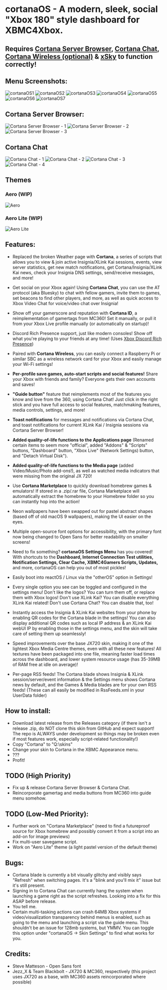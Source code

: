 # cortanaOS - A modern, sleek, social "Xbox 180" style dashboard for XBMC4Xbox.
## Requires [Cortana Server Browser](https://github.com/faithvoid/script.cortanaserverbrowser), [Cortana Chat](https://github.com/faithvoid/script.cortanachatv2), [Cortana Wireless (optional)](https://github.com/faithvoid/script.cortanawireless) & [xSky](https://github.com/faithvoid/plugin.programs.xSky) to function correctly!

## Menu Screenshots:
![cortanaOS1](screenshots/1.png)
![cortanaOS2](screenshots/2.png)
![cortanaOS3](screenshots/3.png)
![cortanaOS4](screenshots/4.png)
![cortanaOS5](screenshots/5.png)
![cortanaOS6](screenshots/6.png)
![cortanaOS7](screenshots/7.png)

## Cortana Server Browser:
![Cortana Server Browser - 1](screenshots/csb1.png)
![Cortana Server Browser - 2](screenshots/csb2.png)
![Cortana Server Browser - 3](screenshots/csb3.png)

## Cortana Chat
![Cortana Chat - 1](screenshots/cc1.png)
![Cortana Chat - 2](screenshots/cc2.png)
![Cortana Chat - 3](screenshots/cc3.png)
![Cortana Chat - 4](screenshots/cc4.png)

## Themes
### Aero (WIP)
![Aero](screenshots/aero-test.png)
### Aero Lite (WIP)
![Aero Lite](screenshots/aerolite-test.png)

## Features:
- Replaced the broken Weather page with **Cortana**, a series of scripts that allows you to view & join active Insignia/XLink Kai sessions, events, view server statistics, get new match notifications, get Cortana/Insignia/XLink Kai news, check your Insignia DNS settings, send/receive messages, and more!

- Get social on your Xbox again! Using **Cortana Chat**, you can use the AT protocol (aka Bluesky) to chat with fellow gamers, invite them to games, set beacons to find other players, and more, as well as quick access to Xbox Video Chat for voice/video chat over Insignia!

- Show off your gamerscore and reputation with **Cortana ID**, a reimplementation of gamertags from MC360! Set it manually, or pull it from your Xbox Live profile manually (or automatically on startup)!

- Discord Rich Presence support, just like modern consoles! Show off what you're playing to your friends at any time! (Uses [Xbox Discord Rich Presence](https://github.com/OfficialTeamUIX/Xbox-Discord-Rich-Presence))

- Paired with **Cortana Wireless**, you can easily connect a Raspberry Pi or similar SBC as a wireless network card for your Xbox and easily manage your Wi-Fi settings!

- **Per-profile save games, auto-start scripts and social features!** Share your Xbox with friends and family? Everyone gets their own accounts and saves!

- **"Guide button"** feature that reimplements most of the features you know and love from the 360, using Cortana Chat! Just click in the right stick and you have full access to social features, matchmaking features, media controls, settings, and more!

- **Toast notifications** for messages and notifications via Cortana Chat, and toast notifications for current XLink Kai / Insignia sessions via Cortana Server Browser!
  
- **Added quality-of-life functions to the Applications page** (Renamed certain items to seem more "official", added "Addons" & "Scripts" buttons, "Dashboard" button, "Xbox Live" (Network Settings) button, and "Detach Virtual Disk").
  
- **Added quality-of-life functions to the Media page** (added Video/Music/Photo add-ons!), as well as watched media indicators that were missing from the original JX 720!

- Use **Cortana Marketplace** to quickly download homebrew games & emulators! If stored in a .zip/.rar file, Cortana Marketplace will automatically extract the homebrew to your Homebrew folder so you can instantly hop into the action!
  
- Neon wallpapers have been swapped out for pastel abstract shapes (based off of old macOS 9 wallpapers), making the UI easier on the eyes.

- Multiple open-source font options for accessibility, with the primary font now being changed to Open Sans for better readability on smaller screens!
    
- Need to fix something? **cortanaOS Settings Menu** has you covered! With shortcuts to the **Dashboard, Internet Connection Test utilities, Notification Settings, Clear Cache, XBMC4Gamers Scripts, Updates,** and more, cortanaOS can help you out of most pickles!

- Easily boot into reactOS / Linux via the "otherOS" option in Settings!

- Every single option you see can be toggled and configured in the settings menu! Don't like the logos? You can turn them off, or replace them with Xbox logos! Don't use XLink Kai? You can disable everything XLink Kai related! Don't use Cortana Chat? You can disable that, too! 

- Instantly access the Insignia & XLink Kai websites from your phone by enabling QR codes for the Cortana blade in the settings! You can also display additional QR codes such as local IP address & an XLink Kai webUI IP by enabling those in the settings menu, and the skin will take care of setting them up seamlessly!

- Speed improvements over the base JX720 skin, making it one of the lightest Xbox Media Centre themes, even with all these new features! All textures have been packaged into one file, meaning faster load times across the dashboard, and lower system resource usage (has 35-39MB of RAM free at idle on average)!

- Per-page RSS feeds! The Cortana blade shows Insignia & XLink session/server/event information & the Settings menu shows Cortana news by default, and the Games & Media blades are for your own RSS feeds! (These can all easily be modified in RssFeeds.xml in your UserData folder)

## How to install:
- Download latest release from the Releases category (if there isn't a release .zip, do NOT clone this skin from GitHub and expect support! The repo is ALWAYS under development so things may be broken even if most features work, especially script-related functionality!)
- Copy "Cortana" to "Q:\skins\"
- Change your skin to Cortana in the XBMC Appearance menu.
- ???
- Profit!

## TODO (High Priority)
- Fix up & release Cortana Server Browser & Cortana Chat.
- Reincorporate gamertag and media buttons from MC360 into guide menu somehow.

## TODO (Low-Med Priority):
- Further work on "Cortana Marketplace" (need to find a futureproof source for Xbox homebrew and possibly convert it from a script into an add-on for image previews)
- Fix multi-user savegame script.
- Work on "Aero Lite" theme (a light pastel version of the default theme)

## Bugs:
- Cortana blade is currently a bit visually glitchy and visibly says "Refresh" when switching pages. It's a "blink and you'll mix it" issue but it's still present.
- Signing in to Cortana Chat can currently hang the system when launching a game right as the script refreshes. Looking into a fix for this ASAP before release.
- You tell me.
- Certain multi-tasking actions can crash 64MB Xbox systems if video/visualization transparency behind menus is enabled, such as going to the menu and launching a script via the guide menu. This shouldn't be an issue for 128mb systems, but YMMV. You can toggle this option under "cortanaOS -> Skin Settings" to find what works for you.

## Credits:
- Steve Matteson - Open Sans font
- Jezz_X & Team Blackbolt - JX720 & MC360, respectively (this project uses JX720 as a base, with MC360 assets reincorporated where possible)
